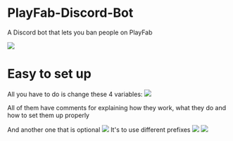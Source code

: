 # PlayFab-Discord-Bot
A Discord bot that lets you ban people on PlayFab

![](https://user-images.githubusercontent.com/29258204/184665972-e767734d-751b-4cba-91d1-f808422dd099.png)

# Easy to set up
All you have to do is change these 4 variables:
![](https://user-images.githubusercontent.com/29258204/184667194-87be1ed9-5963-4786-b530-096a9cf65d8b.png)

All of them have comments for explaining how they work, what they do and how to set them up properly

And another one that is optional
![](https://user-images.githubusercontent.com/29258204/184667261-0ee9a4f4-935a-44ad-873b-f6739f71613b.png)
It's to use different prefixes
![](https://user-images.githubusercontent.com/29258204/184667016-6cad3602-fc94-457b-b79e-651513ad9d3e.png)
![](https://user-images.githubusercontent.com/29258204/184667014-16133300-6ca1-463b-9d69-d97cd3539472.png)
